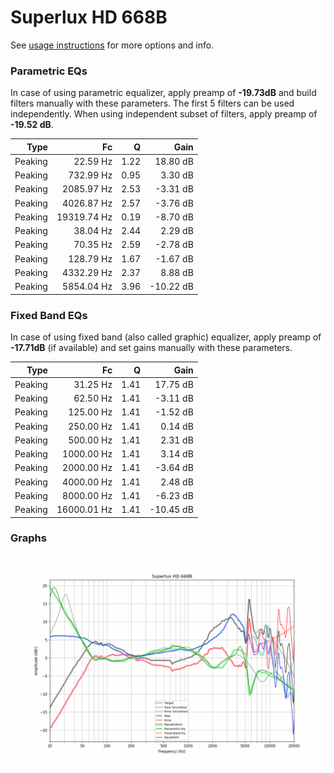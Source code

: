# Superlux HD 668B
See [usage instructions](https://github.com/jaakkopasanen/AutoEq#usage) for more options and info.

### Parametric EQs
In case of using parametric equalizer, apply preamp of **-19.73dB** and build filters manually
with these parameters. The first 5 filters can be used independently.
When using independent subset of filters, apply preamp of **-19.52 dB**.

| Type    | Fc          |    Q | Gain      |
|--------:|------------:|-----:|----------:|
| Peaking | 22.59 Hz    | 1.22 | 18.80 dB  |
| Peaking | 732.99 Hz   | 0.95 | 3.30 dB   |
| Peaking | 2085.97 Hz  | 2.53 | -3.31 dB  |
| Peaking | 4026.87 Hz  | 2.57 | -3.76 dB  |
| Peaking | 19319.74 Hz | 0.19 | -8.70 dB  |
| Peaking | 38.04 Hz    | 2.44 | 2.29 dB   |
| Peaking | 70.35 Hz    | 2.59 | -2.78 dB  |
| Peaking | 128.79 Hz   | 1.67 | -1.67 dB  |
| Peaking | 4332.29 Hz  | 2.37 | 8.88 dB   |
| Peaking | 5854.04 Hz  | 3.96 | -10.22 dB |

### Fixed Band EQs
In case of using fixed band (also called graphic) equalizer, apply preamp of **-17.71dB**
(if available) and set gains manually with these parameters.

| Type    | Fc          |    Q | Gain      |
|--------:|------------:|-----:|----------:|
| Peaking | 31.25 Hz    | 1.41 | 17.75 dB  |
| Peaking | 62.50 Hz    | 1.41 | -3.11 dB  |
| Peaking | 125.00 Hz   | 1.41 | -1.52 dB  |
| Peaking | 250.00 Hz   | 1.41 | 0.14 dB   |
| Peaking | 500.00 Hz   | 1.41 | 2.31 dB   |
| Peaking | 1000.00 Hz  | 1.41 | 3.14 dB   |
| Peaking | 2000.00 Hz  | 1.41 | -3.64 dB  |
| Peaking | 4000.00 Hz  | 1.41 | 2.48 dB   |
| Peaking | 8000.00 Hz  | 1.41 | -6.23 dB  |
| Peaking | 16000.01 Hz | 1.41 | -10.45 dB |

### Graphs
![](./Superlux%20HD%20668B.png)